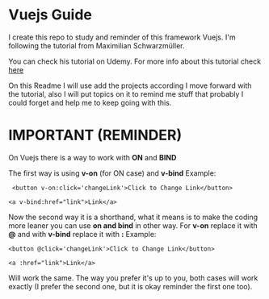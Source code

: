 # Vuejs Guide

I create this repo to study and reminder of this framework Vuejs. I'm following the tutorial from Maximilian Schwarzmüller.

You can check his tutorial on Udemy. For more info about this tutorial check [here](https://www.udemy.com/vuejs-2-the-complete-guide/)

On this Readme I will use add the projects according I move forward  with the tutorial, also I will put topics on it to remind me stuff that probably I could forget and help me to keep going with this.

# IMPORTANT (REMINDER)

On Vuejs there is a way to work with **ON** and **BIND**

The first way is using **v-on** (for ON case) and **v-bind** Example:
```
 <button v-on:click='changeLink'>Click to Change Link</button>
 ```
 ```
 <a v-bind:href="link">Link</a>
 ```

 Now the second way it is a shorthand, what it means is to make the coding more leaner you can use **on and bind** in other way. For **v-on** replace it with **@** and with **v-bind** replace it with **:** Example:

 ```
 <button @click='changeLink'>Click to Change Link</button>
 ```
 ```
 <a :href="link">Link</a>
 ```

 Will work the same. The way you prefer it's up to you, both cases will work exactly (I prefer the second one, but it is okay reminder the first one too).